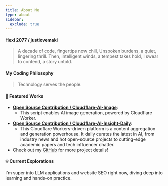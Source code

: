 ```yaml
---
title: About Me
type: about
sidebar:
  exclude: true
---
```

#### Hexi 2077 / justlovemaki

> A decade of code, fingertips now chill,
> Unspoken burdens, a quiet, lingering thrill.
> Then, intelligent winds, a tempest takes hold,
> I swear to contend, a story untold.

#### My Coding Philosophy

> Technology serves the people.

#### 🌟 Featured Works

*   **[Open Source Contribution / Cloudflare-AI-Image](https://github.com/justlovemaki/CloudFlare-AI-Image)**:
    *   This script enables AI image generation, powered by Cloudflare Worker.
*   **[Open Source Contribution / Cloudflare-AI-Insight-Daily](https://github.com/justlovemaki/CloudFlare-AI-Insight-Daily)**:
    *   This Cloudflare Workers-driven platform is a content aggregation and generation powerhouse. It daily curates the latest in AI, from industry news and hot open-source projects to cutting-edge academic papers and tech influencer chatter.
*   Check out my [GitHub](https://github.com/justlovemaki) for more project details!

#### 💡 Current Explorations

I'm super into LLM applications and website SEO right now, diving deep into learning and hands-on practice.